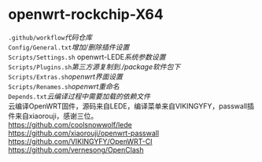 # openwrt-rockchip-X64
`.github/workflow`*代码仓库<br>*
`Config/General.txt`*增加/删除插件设置<br>*
`Scripts/Settings.sh` openwrt-LEDE*系统参数设置<br>*
`Scripts/Plugins.sh`*第三方源复制到./package软件包下<br>*
`Scripts/Extras.sh`*openwrt界面设置<br>*
`Scripts/Renames.sh`*openwrt重命名<br>*
`Depends.txt`*云编译过程中需要加载的依赖文件<br>*
云编译OpenWRT固件，源码来自LEDE，编译菜单来自VIKINGYFY，passwall插件来自xiaorouji，感谢三位。<br>
https://github.com/coolsnowwolf/lede<br>
https://github.com/xiaorouji/openwrt-passwall<br>
https://github.com/VIKINGYFY/OpenWRT-CI<br>
https://github.com/vernesong/OpenClash
